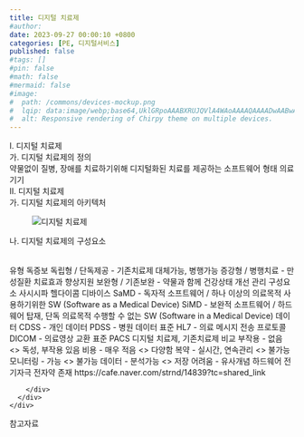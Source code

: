 ```yaml
---
title: 디지털 치료제
#author: 
date: 2023-09-27 00:00:10 +0800
categories: [PE, 디지털서비스]
published: false
#tags: []
#pin: false
#math: false
#mermaid: false
#image:
#  path: /commons/devices-mockup.png
#  lqip: data:image/webp;base64,UklGRpoAAABXRUJQVlA4WAoAAAAQAAAADwAABwAAQUxQSDIAAAARL0AmbZurmr57yyIiqE8oiG0bejIYEQTgqiDA9vqnsUSI6H+oAERp2HZ65qP/VIAWAFZQOCBCAAAA8AEAnQEqEAAIAAVAfCWkAALp8sF8rgRgAP7o9FDvMCkMde9PK7euH5M1m6VWoDXf2FkP3BqV0ZYbO6NA/VFIAAAA
#  alt: Responsive rendering of Chirpy theme on multiple devices.
---
```


<div class="post-wrap">
  <div class="para">
    <div class="para-title">
      I. 디지털 치료제
    </div>
    <div class="para-cntnt">
      <div class="para">
        <div class="para-title">
          가. 디지털 치료제의 정의
        </div>
        <div class="para-cntnt">
            약물없이 질병, 장애를 치료하기위해 디지털화된 치료를 제공하는 소프트웨어 형태 의료기기
        </div>
      </div>
    </div>
  </div>
  
  <div class="para">
    <div class="para-title">
      II. 디지털 치료제
    </div>
    <div class="para-cntnt">
      <div class="para">
        <div class="para-title">
          가. 디지털 치료제의 아키텍처
        </div>
        <div class="para-cntnt">
          <figure class="post-figure">
            <img src="/assets/img/posts/디지털-치료제.png" alt="디지털 치료제">
<!--            <figcaption>Source: Unveiling the Metaverse: Exploring Emerging Trends, Multifaceted Perspectives, and Future Challenges</figcaption>-->
          </figure>
        </div>
      </div>
      <div class="para">
        <div class="para-title">
          나. 디지털 치료제의 구성요소
        </div>
        <div class="para-cntnt">
          <table class="post-table">
          </table>
          유형 독증보 
  독립형 / 단독제공 - 기존치료제 대체가능, 병행가능
  증강형 / 병행치료 - 만성질환 치료효과 향상지원
  보완형 / 기존보완 - 약물과 함께 건강상태 개선 관리
구성요소 사시시파 헬다이콤
  디바이스
    SaMD - 독자적 소프트웨어 / 하나 이상의 의료목적 사용하기위한 SW (Software as a Medical Device)
    SiMD - 보완적 소프트웨어 / 하드웨어 탑재, 단독 의료목적 수행할 수 없는 SW (Software in a Medical Device)
  데이터
    CDSS - 개인 데이터
    PDSS - 병원 데이터
  표준
    HL7 - 의료 메시지 전송 프로토콜
    DICOM - 의료영상 교환 표준
    PACS
디지털 치료제, 기존치료제 비교
  부작용 - 없음 &lt;&gt; 독성, 부작용 있음
  비용 - 매우 적음 &lt;&gt; 다양함
  복약 - 실시간, 연속관리 &lt;&gt; 불가능
  모니터링 - 가능 &lt;&gt; 불가능
  데이터 - 분석가능 &lt;&gt; 저장 어려움
- 유사개념 하드웨어 전기자극 전자약 존재
https://cafe.naver.com/strnd/14839?tc=shared_link

        </div>
      </div>
    </div>
  </div>

  <div class="refr-wrap">
    <div class="refr-title">
        참고자료
    </div>
    <ol class="refr-list">
    <!--    <li>(나현식, 최대선) <a target="_blank" href="https://scienceon.kisti.re.kr/commons/util/originalView.do?cn=JAKO202225948430499&oCn=JAKO202225948430499&dbt=JAKO&journal=NJOU00291864">메타버스 보안 위협 요소 및 대응 방안 검토</a></li>-->
    <!--    <li>(M. Uddin, S. Manickam, H. Ullah, M. Obaidat and A. Dandoush) <a target="_blank" href="https://ieeexplore.ieee.org/abstract/document/10138386">Unveiling the Metaverse: Exploring Emerging Trends, Multifaceted Perspectives, and Future Challenges</a></li>-->
    </ol>
  </div>
</div>
